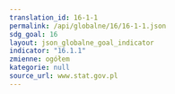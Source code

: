 ```yaml
---
translation_id: 16-1-1
permalink: /api/globalne/16/16-1-1.json
sdg_goal: 16
layout: json_globalne_goal_indicator
indicator: "16.1.1"
zmienne: ogółem
kategorie: null
source_url: www.stat.gov.pl
---
```

